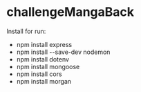 # challengeMangaBack

Install for run:

- npm install express
- npm install --save-dev nodemon  
- npm install dotenv   
- npm install mongoose  
- npm install cors
- npm install morgan